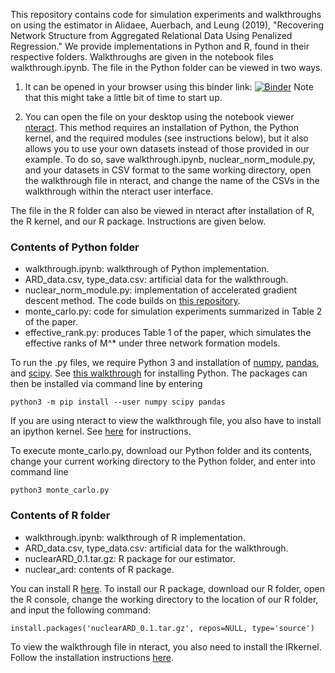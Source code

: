 This repository contains code for simulation experiments and walkthroughs on using the estimator in Alidaee, Auerbach, and Leung (2019), "Recovering Network Structure from Aggregated Relational Data Using Penalized Regression." We provide implementations in Python and R, found in their respective folders. Walkthroughs are given in the notebook files walkthrough.ipynb. The file in the Python folder can be viewed in two ways. 

1. It can be opened in your browser using this binder link: [![Binder](https://mybinder.org/badge_logo.svg)](https://mybinder.org/v2/gh/mpleung/ARD/Python/master?filepath=walkthrough.ipynb) Note that this might take a little bit of time to start up. 

2. You can open the file on your desktop using the notebook viewer [nteract](https://nteract.io/desktop). This method requires an installation of Python, the Python kernel, and the required modules (see instructions below), but it also allows you to use your own datasets instead of those provided in our example. To do so, save walkthrough.ipynb, nuclear\_norm\_module.py, and your datasets in CSV format to the same working directory, open the walkthrough file in nteract, and change the name of the CSVs in the walkthrough within the nteract user interface. 

The file in the R folder can also be viewed in nteract after installation of R, the R kernel, and our R package. Instructions are given below.

### Contents of Python folder ###

* walkthrough.ipynb: walkthrough of Python implementation.
* ARD\_data.csv, type\_data.csv: artificial data for the walkthrough.
* nuclear\_norm\_module.py: implementation of accelerated gradient descent method. The code builds on [this repository](https://github.com/wetneb/tracenorm).
* monte\_carlo.py: code for simulation experiments summarized in Table 2 of the paper.
* effective\_rank.py: produces Table 1 of the paper, which simulates the effective ranks of M^\* under three network formation models.

To run the .py files, we require Python 3 and installation of [numpy](https://numpy.org/), [pandas](https://pandas.pydata.org/), and [scipy](https://www.scipy.org). See [this walkthrough](https://python.quantecon.org/getting_started.html) for installing Python. The packages can then be installed via command line by entering 

    python3 -m pip install --user numpy scipy pandas

If you are using nteract to view the walkthrough file, you also have to install an ipython kernel. See [here](https://nteract.io/kernels) for instructions. 

To execute monte\_carlo.py, download our Python folder and its contents, change your current working directory to the Python folder, and enter into command line

    python3 monte_carlo.py

### Contents of R folder ###

* walkthrough.ipynb: walkthrough of R implementation.
* ARD\_data.csv, type\_data.csv: artificial data for the walkthrough.
* nuclearARD\_0.1.tar.gz: R package for our estimator.
* nuclear\_ard: contents of R package.

You can install R [here](https://www.r-project.org/). To install our R package, download our R folder, open the R console, change the working directory to the location of our R folder, and input the following command:

    install.packages('nuclearARD_0.1.tar.gz', repos=NULL, type='source')

To view the walkthrough file in nteract, you also need to install the IRkernel. Follow the installation instructions [here](https://irkernel.github.io/installation/).
